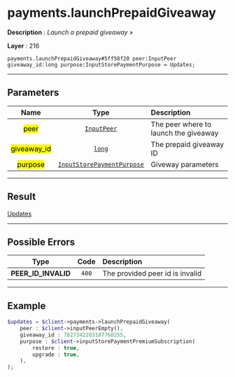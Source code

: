 # payments.launchPrepaidGiveaway

**Description** : *Launch a prepaid giveaway &raquo;*

**Layer** : 216

```tl
payments.launchPrepaidGiveaway#5ff58f20 peer:InputPeer giveaway_id:long purpose:InputStorePaymentPurpose = Updates;
```

---

## Parameters

| Name | Type | Description |
| :---: | :---: | :--- |
| <mark>peer</mark> | [`InputPeer`](type/InputPeer) | The peer where to launch the giveaway |
| <mark>giveaway_id</mark> | [`long`](type/long) | The prepaid giveaway ID |
| <mark>purpose</mark> | [`InputStorePaymentPurpose`](type/InputStorePaymentPurpose) | Giveway parameters |

---

## Result

[Updates](type/Updates)

---

## Possible Errors

| Type | Code | Description |
| :---: | :---: | :--- |
| **PEER_ID_INVALID** | `400` | The provided peer id is invalid |

---

## Example

```php
$updates = $client->payments->launchPrepaidGiveaway(
	peer : $client->inputPeerEmpty(),
	giveaway_id : 7827342203187760255,
	purpose : $client->inputStorePaymentPremiumSubscription(
		restore : true,
		upgrade : true,
	),
);
```
